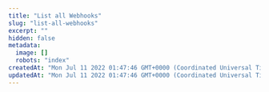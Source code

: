 ```yaml
---
title: "List all Webhooks"
slug: "list-all-webhooks"
excerpt: ""
hidden: false
metadata: 
  image: []
  robots: "index"
createdAt: "Mon Jul 11 2022 01:47:46 GMT+0000 (Coordinated Universal Time)"
updatedAt: "Mon Jul 11 2022 01:47:46 GMT+0000 (Coordinated Universal Time)"
---
```

